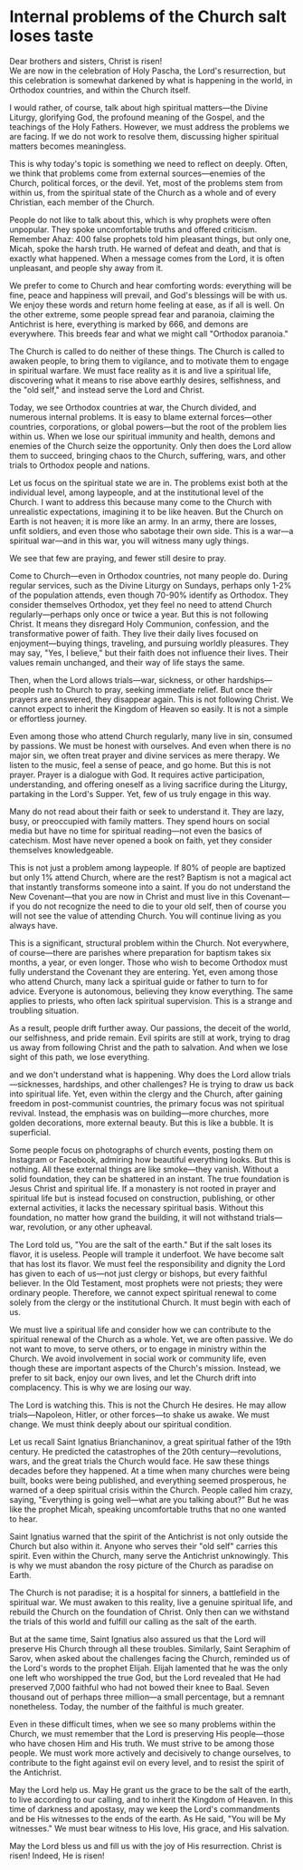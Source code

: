 # Internal problems of the Church salt loses taste

Dear brothers and sisters, Christ is risen!  
We are now in the celebration of Holy Pascha, the Lord's resurrection, but this celebration is somewhat darkened by what is happening in the world, in Orthodox countries, and within the Church itself.  

I would rather, of course, talk about high spiritual matters—the Divine Liturgy, glorifying God, the profound meaning of the Gospel, and the teachings of the Holy Fathers. However, we must address the problems we are facing. If we do not work to resolve them, discussing higher spiritual matters becomes meaningless.  

This is why today's topic is something we need to reflect on deeply. Often, we think that problems come from external sources—enemies of the Church, political forces, or the devil. Yet, most of the problems stem from within us, from the spiritual state of the Church as a whole and of every Christian, each member of the Church.  

People do not like to talk about this, which is why prophets were often unpopular. They spoke uncomfortable truths and offered criticism. Remember Ahaz: 400 false prophets told him pleasant things, but only one, Micah, spoke the harsh truth. He warned of defeat and death, and that is exactly what happened. When a message comes from the Lord, it is often unpleasant, and people shy away from it.  

We prefer to come to Church and hear comforting words: everything will be fine, peace and happiness will prevail, and God's blessings will be with us. We enjoy these words and return home feeling at ease, as if all is well. On the other extreme, some people spread fear and paranoia, claiming the Antichrist is here, everything is marked by 666, and demons are everywhere. This breeds fear and what we might call "Orthodox paranoia."  

The Church is called to do neither of these things. The Church is called to awaken people, to bring them to vigilance, and to motivate them to engage in spiritual warfare. We must face reality as it is and live a spiritual life, discovering what it means to rise above earthly desires, selfishness, and the "old self," and instead serve the Lord and Christ.  

Today, we see Orthodox countries at war, the Church divided, and numerous internal problems. It is easy to blame external forces—other countries, corporations, or global powers—but the root of the problem lies within us. When we lose our spiritual immunity and health, demons and enemies of the Church seize the opportunity. Only then does the Lord allow them to succeed, bringing chaos to the Church, suffering, wars, and other trials to Orthodox people and nations.  

Let us focus on the spiritual state we are in. The problems exist both at the individual level, among laypeople, and at the institutional level of the Church. I want to address this because many come to the Church with unrealistic expectations, imagining it to be like heaven. But the Church on Earth is not heaven; it is more like an army. In an army, there are losses, unfit soldiers, and even those who sabotage their own side. This is a war—a spiritual war—and in this war, you will witness many ugly things.  

We see that few are praying, and fewer still desire to pray.

Come to Church—even in Orthodox countries, not many people do. During regular services, such as the Divine Liturgy on Sundays, perhaps only 1-2% of the population attends, even though 70-90% identify as Orthodox. They consider themselves Orthodox, yet they feel no need to attend Church regularly—perhaps only once or twice a year. But this is not following Christ. It means they disregard Holy Communion, confession, and the transformative power of faith. They live their daily lives focused on enjoyment—buying things, traveling, and pursuing worldly pleasures. They may say, "Yes, I believe," but their faith does not influence their lives. Their values remain unchanged, and their way of life stays the same.  

Then, when the Lord allows trials—war, sickness, or other hardships—people rush to Church to pray, seeking immediate relief. But once their prayers are answered, they disappear again. This is not following Christ. We cannot expect to inherit the Kingdom of Heaven so easily. It is not a simple or effortless journey.  

Even among those who attend Church regularly, many live in sin, consumed by passions. We must be honest with ourselves. And even when there is no major sin, we often treat prayer and divine services as mere therapy. We listen to the music, feel a sense of peace, and go home. But this is not prayer. Prayer is a dialogue with God. It requires active participation, understanding, and offering oneself as a living sacrifice during the Liturgy, partaking in the Lord's Supper. Yet, few of us truly engage in this way.  

Many do not read about their faith or seek to understand it. They are lazy, busy, or preoccupied with family matters. They spend hours on social media but have no time for spiritual reading—not even the basics of catechism. Most have never opened a book on faith, yet they consider themselves knowledgeable.  

This is not just a problem among laypeople. If 80% of people are baptized but only 1% attend Church, where are the rest? Baptism is not a magical act that instantly transforms someone into a saint. If you do not understand the New Covenant—that you are now in Christ and must live in this Covenant—if you do not recognize the need to die to your old self, then of course you will not see the value of attending Church. You will continue living as you always have.  

This is a significant, structural problem within the Church. Not everywhere, of course—there are parishes where preparation for baptism takes six months, a year, or even longer. Those who wish to become Orthodox must fully understand the Covenant they are entering. Yet, even among those who attend Church, many lack a spiritual guide or father to turn to for advice. Everyone is autonomous, believing they know everything. The same applies to priests, who often lack spiritual supervision. This is a strange and troubling situation.  

As a result, people drift further away. Our passions, the deceit of the world, our selfishness, and pride remain. Evil spirits are still at work, trying to drag us away from following Christ and the path to salvation. And when we lose sight of this path, we lose everything.

and we don't understand what is happening. Why does the Lord allow trials—sicknesses, hardships, and other challenges? He is trying to draw us back into spiritual life. Yet, even within the clergy and the Church, after gaining freedom in post-communist countries, the primary focus was not spiritual revival. Instead, the emphasis was on building—more churches, more golden decorations, more external beauty. But this is like a bubble. It is superficial.  

Some people focus on photographs of church events, posting them on Instagram or Facebook, admiring how beautiful everything looks. But this is nothing. All these external things are like smoke—they vanish. Without a solid foundation, they can be shattered in an instant. The true foundation is Jesus Christ and spiritual life. If a monastery is not rooted in prayer and spiritual life but is instead focused on construction, publishing, or other external activities, it lacks the necessary spiritual basis. Without this foundation, no matter how grand the building, it will not withstand trials—war, revolution, or any other upheaval.  

The Lord told us, "You are the salt of the earth." But if the salt loses its flavor, it is useless. People will trample it underfoot. We have become salt that has lost its flavor. We must feel the responsibility and dignity the Lord has given to each of us—not just clergy or bishops, but every faithful believer. In the Old Testament, most prophets were not priests; they were ordinary people. Therefore, we cannot expect spiritual renewal to come solely from the clergy or the institutional Church. It must begin with each of us.  

We must live a spiritual life and consider how we can contribute to the spiritual renewal of the Church as a whole. Yet, we are often passive. We do not want to move, to serve others, or to engage in ministry within the Church. We avoid involvement in social work or community life, even though these are important aspects of the Church's mission. Instead, we prefer to sit back, enjoy our own lives, and let the Church drift into complacency. This is why we are losing our way.  

The Lord is watching this. This is not the Church He desires. He may allow trials—Napoleon, Hitler, or other forces—to shake us awake. We must change. We must think deeply about our spiritual condition.  

Let us recall Saint Ignatius Brianchaninov, a great spiritual father of the 19th century. He predicted the catastrophes of the 20th century—revolutions, wars, and the great trials the Church would face. He saw these things decades before they happened. At a time when many churches were being built, books were being published, and everything seemed prosperous, he warned of a deep spiritual crisis within the Church. People called him crazy, saying, "Everything is going well—what are you talking about?" But he was like the prophet Micah, speaking uncomfortable truths that no one wanted to hear.  

Saint Ignatius warned that the spirit of the Antichrist is not only outside the Church but also within it. Anyone who serves their "old self" carries this spirit. Even within the Church, many serve the Antichrist unknowingly. This is why we must abandon the rosy picture of the Church as paradise on Earth.  

The Church is not paradise; it is a hospital for sinners, a battlefield in the spiritual war. We must awaken to this reality, live a genuine spiritual life, and rebuild the Church on the foundation of Christ. Only then can we withstand the trials of this world and fulfill our calling as the salt of the earth.

But at the same time, Saint Ignatius also assured us that the Lord will preserve His Church through all these troubles. Similarly, Saint Seraphim of Sarov, when asked about the challenges facing the Church, reminded us of the Lord's words to the prophet Elijah. Elijah lamented that he was the only one left who worshipped the true God, but the Lord revealed that He had preserved 7,000 faithful who had not bowed their knee to Baal. Seven thousand out of perhaps three million—a small percentage, but a remnant nonetheless. Today, the number of the faithful is much greater.  

Even in these difficult times, when we see so many problems within the Church, we must remember that the Lord is preserving His people—those who have chosen Him and His truth. We must strive to be among those people. We must work more actively and decisively to change ourselves, to contribute to the fight against evil on every level, and to resist the spirit of the Antichrist.  

May the Lord help us. May He grant us the grace to be the salt of the earth, to live according to our calling, and to inherit the Kingdom of Heaven. In this time of darkness and apostasy, may we keep the Lord's commandments and be His witnesses to the ends of the earth. As He said, "You will be My witnesses." We must bear witness to His love, His grace, and His salvation.  

May the Lord bless us and fill us with the joy of His resurrection. Christ is risen! Indeed, He is risen!

